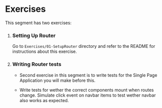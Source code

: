 # Exercises

This segment has two exercises:

1) ### Setting Up Router
  
    Go to `Exercises/01-SetupRouter` directory and refer to the README for instructions about this exercise.

2) ### Writing Router tests

    - Second exercise in this segment is to write tests for the Single Page Application you will make before this.

    - Write tests for wether the correct components mount when routes change. Simulate click event on navbar items to test wether navbar also works as expected.
